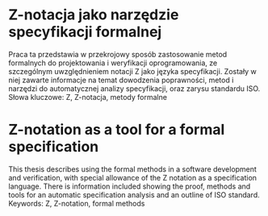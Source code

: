 
# Z-notacja jako narzędzie specyfikacji formalnej
Praca ta przedstawia w przekrojowy sposób zastosowanie metod formalnych do projektowania i weryfikacji oprogramowania, ze szczególnym uwzględnieniem notacji Z jako języka specyfikacji. Zostały w niej zawarte informacje na temat dowodzenia poprawności, metod i narzędzi do automatycznej analizy specyfikacji, oraz zarysu standardu ISO.
Słowa kluczowe: Z, Z-notacja, metody formalne

# Z-notation as a tool for a formal specification
This thesis describes using the formal methods in a software development and verification, with special allowance of the Z notation as a specification language. There is information included showing the proof, methods and tools for an automatic specification analysis and an outline of ISO standard.
Keywords: Z, Z-notation, formal methods
